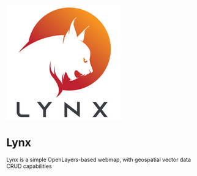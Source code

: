<p style="align:center;">
  <img width="300" src="./adv/lynx.svg"/>
</p>

# Lynx
Lynx is a simple OpenLayers-based webmap, with geospatial vector data CRUD capabilities
